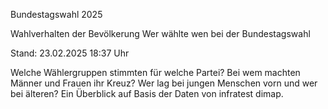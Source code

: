 Bundestagswahl 2025


Wahlverhalten der Bevölkerung
Wer wählte wen bei der Bundestagswahl


Stand: 23.02.2025 18:37 Uhr


Welche Wählergruppen stimmten für welche Partei? Bei wem machten Männer und Frauen ihr Kreuz? Wer lag bei jungen Menschen vorn und wer bei älteren? Ein Überblick auf Basis der Daten von infratest dimap.


